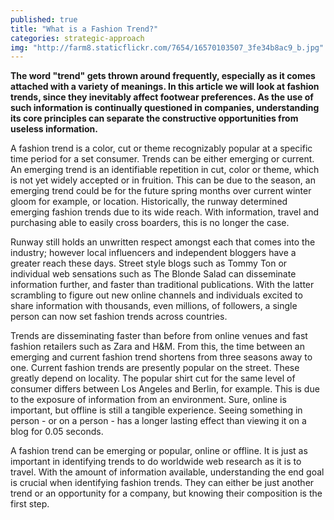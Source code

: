 ```yaml
---
published: true
title: "What is a Fashion Trend?"
categories: strategic-approach
img: "http://farm8.staticflickr.com/7654/16570103507_3fe34b8ac9_b.jpg"
---
```


**The word "trend" gets thrown around frequently, especially as it comes attached with a variety of meanings. In this article we will look at fashion trends, since they inevitably affect footwear preferences. As the use of such information is continually questioned in companies, understanding its core principles can separate the constructive opportunities from useless information.**

A fashion trend is a color, cut or theme recognizably popular at a specific time period for a set consumer. Trends can be either emerging or current. An emerging trend is an identifiable repetition in cut, color or theme, which is not yet widely accepted or in fruition. This can be due to the season, an emerging trend could be for the future spring months over current winter gloom for example, or location. Historically, the runway determined emerging fashion trends due to its wide reach. With information, travel and purchasing able to easily cross boarders, this is no longer the case.

Runway still holds an unwritten respect amongst each that comes into the industry; however local influencers and independent bloggers have a greater reach these days. Street style blogs such as Tommy Ton or individual web sensations such as The Blonde Salad can disseminate information further, and faster than traditional publications. With the latter scrambling to figure out new online channels and individuals excited to share information with thousands, even millions, of followers, a single person can now set fashion trends across countries. 

Trends are disseminating faster than before from online venues and fast fashion retailers such as Zara and H&M. From this, the time between an emerging and current fashion trend shortens from three seasons away to one. Current fashion trends are presently popular on the street. These greatly depend on locality. The popular shirt cut for the same level of consumer differs between Los Angeles and Berlin, for example. This is due to the exposure of information from an environment. Sure, online is important, but offline is still a tangible experience. Seeing something in person - or on a person - has a longer lasting effect than viewing it on a blog for 0.05 seconds. 

A fashion trend can be emerging or popular, online or offline. It is just as important in identifying trends to do worldwide web research as it is to travel. With the amount of information available, understanding the end goal is crucial when identifying fashion trends. They can either be just another trend or an opportunity for a company, but knowing their composition is the first step.
